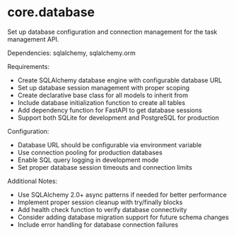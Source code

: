 # core.database

Set up database configuration and connection management for the task management API.

Dependencies: sqlalchemy, sqlalchemy.orm

Requirements:
- Create SQLAlchemy database engine with configurable database URL
- Set up database session management with proper scoping
- Create declarative base class for all models to inherit from
- Include database initialization function to create all tables
- Add dependency function for FastAPI to get database sessions
- Support both SQLite for development and PostgreSQL for production

Configuration:
- Database URL should be configurable via environment variable
- Use connection pooling for production databases
- Enable SQL query logging in development mode
- Set proper database session timeouts and connection limits

Additional Notes:
- Use SQLAlchemy 2.0+ async patterns if needed for better performance
- Implement proper session cleanup with try/finally blocks
- Add health check function to verify database connectivity
- Consider adding database migration support for future schema changes
- Include error handling for database connection failures